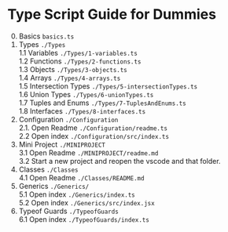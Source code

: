 # Type Script Guide for Dummies

0. Basics `basics.ts`
1. Types `./Types`  
   1.1 Variables `./Types/1-variables.ts`  
   1.2 Functions `./Types/2-functions.ts`  
   1.3 Objects `./Types/3-objects.ts`  
   1.4 Arrays `./Types/4-arrays.ts`  
   1.5 Intersection Types `./Types/5-intersectionTypes.ts`  
   1.6 Union Types `./Types/6-unionTypes.ts`  
   1.7 Tuples and Enums `./Types/7-TuplesAndEnums.ts`  
   1.8 Interfaces `./Types/8-interfaces.ts`
2. Configuration `./Configuration`  
   2.1. Open Readme `./Configuration/readme.ts`  
   2.2 Open index `./Configuration/src/index.ts`
3. Mini Project `./MINIPROJECT`  
   3.1 Open Readme `./MINIPROJECT/readme.md`  
   3.2 Start a new project and reopen the vscode and that folder.
4. Classes `./Classes`  
   4.1 Open Readme `./Classes/README.md`
5. Generics `./Generics/`  
   5.1 Open index `./Generics/index.ts`  
   5.2 Open index `./Generics/src/index.jsx`
6. Typeof Guards `./TypeofGuards`  
   6.1 Open index `./TypeofGuards/index.ts`
